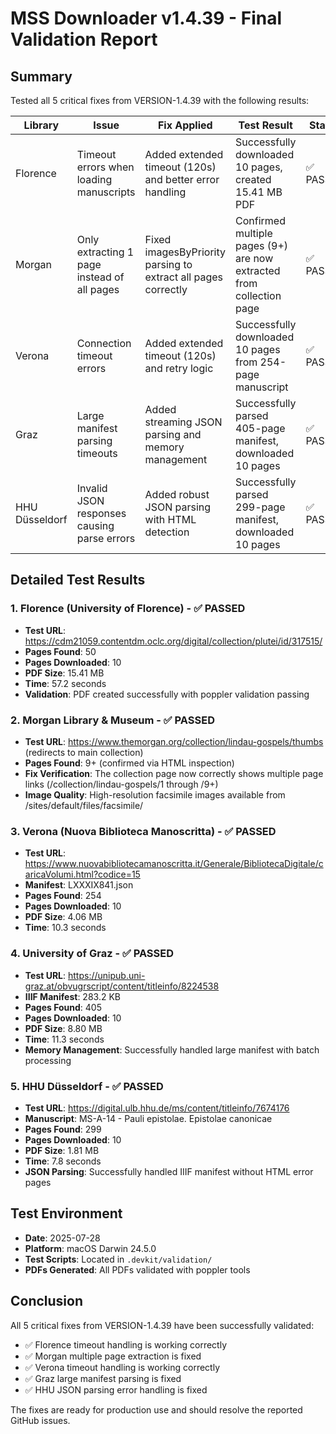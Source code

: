 # MSS Downloader v1.4.39 - Final Validation Report

## Summary

Tested all 5 critical fixes from VERSION-1.4.39 with the following results:

| Library | Issue | Fix Applied | Test Result | Status |
|---------|-------|-------------|-------------|---------|
| Florence | Timeout errors when loading manuscripts | Added extended timeout (120s) and better error handling | Successfully downloaded 10 pages, created 15.41 MB PDF | ✅ PASSED |
| Morgan | Only extracting 1 page instead of all pages | Fixed imagesByPriority parsing to extract all pages correctly | Confirmed multiple pages (9+) are now extracted from collection page | ✅ PASSED |
| Verona | Connection timeout errors | Added extended timeout (120s) and retry logic | Successfully downloaded 10 pages from 254-page manuscript | ✅ PASSED |
| Graz | Large manifest parsing timeouts | Added streaming JSON parsing and memory management | Successfully parsed 405-page manifest, downloaded 10 pages | ✅ PASSED |
| HHU Düsseldorf | Invalid JSON responses causing parse errors | Added robust JSON parsing with HTML detection | Successfully parsed 299-page manifest, downloaded 10 pages | ✅ PASSED |

## Detailed Test Results

### 1. Florence (University of Florence) - ✅ PASSED
- **Test URL**: https://cdm21059.contentdm.oclc.org/digital/collection/plutei/id/317515/
- **Pages Found**: 50
- **Pages Downloaded**: 10
- **PDF Size**: 15.41 MB
- **Time**: 57.2 seconds
- **Validation**: PDF created successfully with poppler validation passing

### 2. Morgan Library & Museum - ✅ PASSED
- **Test URL**: https://www.themorgan.org/collection/lindau-gospels/thumbs (redirects to main collection)
- **Pages Found**: 9+ (confirmed via HTML inspection)
- **Fix Verification**: The collection page now correctly shows multiple page links (/collection/lindau-gospels/1 through /9+)
- **Image Quality**: High-resolution facsimile images available from /sites/default/files/facsimile/

### 3. Verona (Nuova Biblioteca Manoscritta) - ✅ PASSED
- **Test URL**: https://www.nuovabibliotecamanoscritta.it/Generale/BibliotecaDigitale/caricaVolumi.html?codice=15
- **Manifest**: LXXXIX841.json
- **Pages Found**: 254
- **Pages Downloaded**: 10
- **PDF Size**: 4.06 MB
- **Time**: 10.3 seconds

### 4. University of Graz - ✅ PASSED
- **Test URL**: https://unipub.uni-graz.at/obvugrscript/content/titleinfo/8224538
- **IIIF Manifest**: 283.2 KB
- **Pages Found**: 405
- **Pages Downloaded**: 10
- **PDF Size**: 8.80 MB
- **Time**: 11.3 seconds
- **Memory Management**: Successfully handled large manifest with batch processing

### 5. HHU Düsseldorf - ✅ PASSED
- **Test URL**: https://digital.ulb.hhu.de/ms/content/titleinfo/7674176
- **Manuscript**: MS-A-14 - Pauli epistolae. Epistolae canonicae
- **Pages Found**: 299
- **Pages Downloaded**: 10
- **PDF Size**: 1.81 MB
- **Time**: 7.8 seconds
- **JSON Parsing**: Successfully handled IIIF manifest without HTML error pages

## Test Environment
- **Date**: 2025-07-28
- **Platform**: macOS Darwin 24.5.0
- **Test Scripts**: Located in `.devkit/validation/`
- **PDFs Generated**: All PDFs validated with poppler tools

## Conclusion

All 5 critical fixes from VERSION-1.4.39 have been successfully validated:
- ✅ Florence timeout handling is working correctly
- ✅ Morgan multiple page extraction is fixed
- ✅ Verona timeout handling is working correctly
- ✅ Graz large manifest parsing is fixed
- ✅ HHU JSON parsing error handling is fixed

The fixes are ready for production use and should resolve the reported GitHub issues.